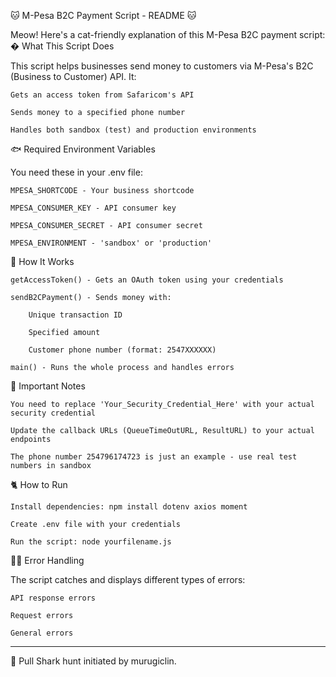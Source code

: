 🐱 M-Pesa B2C Payment Script - README 🐱

Meow! Here's a cat-friendly explanation of this M-Pesa B2C payment script:
� What This Script Does

This script helps businesses send money to customers via M-Pesa's B2C (Business to Customer) API. It:

    Gets an access token from Safaricom's API

    Sends money to a specified phone number

    Handles both sandbox (test) and production environments

🐟 Required Environment Variables

You need these in your .env file:

    MPESA_SHORTCODE - Your business shortcode

    MPESA_CONSUMER_KEY - API consumer key

    MPESA_CONSUMER_SECRET - API consumer secret

    MPESA_ENVIRONMENT - 'sandbox' or 'production'

🎣 How It Works

    getAccessToken() - Gets an OAuth token using your credentials

    sendB2CPayment() - Sends money with:

        Unique transaction ID

        Specified amount

        Customer phone number (format: 2547XXXXXX)

    main() - Runs the whole process and handles errors

🐾 Important Notes

    You need to replace 'Your_Security_Credential_Here' with your actual security credential

    Update the callback URLs (QueueTimeOutURL, ResultURL) to your actual endpoints

    The phone number 254796174723 is just an example - use real test numbers in sandbox

🐈 How to Run

    Install dependencies: npm install dotenv axios moment

    Create .env file with your credentials

    Run the script: node yourfilename.js

🐱‍👤 Error Handling

The script catches and displays different types of errors:

    API response errors

    Request errors

    General errors
---

🦈 Pull Shark hunt initiated by murugiclin.
